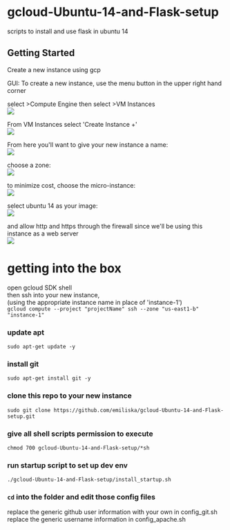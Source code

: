 # gcloud-Ubuntu-14-and-Flask-setup
scripts to install and use flask in ubuntu 14

## Getting Started
Create a new instance using gcp 

GUI:
To create a new instance, use the menu button in the upper right hand corner 

select >Compute Engine then select >VM Instances <br>
<img src="https://github.com/emiliska/gcloud-Ubuntu-14-and-Flask-setup/blob/master/Images/ci_0b.PNG"/>

From VM Instances select 'Create Instance +' <br>
<img src="https://github.com/emiliska/gcloud-Ubuntu-14-and-Flask-setup/blob/master/Images/create_instance.PNG"/>

From here you'll want to give your new instance a name:<br>
<img src="https://github.com/emiliska/gcloud-Ubuntu-14-and-Flask-setup/blob/master/Images/ci_1.PNG"/>

choose a zone:<br>
<img src="https://github.com/emiliska/gcloud-Ubuntu-14-and-Flask-setup/blob/master/Images/ci_2.PNG"/>

to minimize cost, choose the micro-instance:<br>
<img src="https://github.com/emiliska/gcloud-Ubuntu-14-and-Flask-setup/blob/master/Images/ci_3.PNG"/>

select ubuntu 14 as your image:<br>
<img src="https://github.com/emiliska/gcloud-Ubuntu-14-and-Flask-setup/blob/master/Images/ci_4.PNG"/>

and allow http and https through the firewall since we'll be using this instance as a web server<br>
<img src="https://github.com/emiliska/gcloud-Ubuntu-14-and-Flask-setup/blob/master/Images/ci_5.PNG"/>

# getting into the box
open gcloud SDK shell<br>
then ssh into your new instance,
<br>(using the appropriate instance name in place of 'instance-1')
<br>`gcloud compute --project "projectName" ssh --zone "us-east1-b" "instance-1"`

### update apt
`sudo apt-get update -y`

### install git
`sudo apt-get install git -y`

### clone this repo to your new instance
`sudo git clone https://github.com/emiliska/gcloud-Ubuntu-14-and-Flask-setup.git`

### give all shell scripts permission to execute
`chmod 700 gcloud-Ubuntu-14-and-Flask-setup/*sh`

### run startup script to set up dev env
`./gcloud-Ubuntu-14-and-Flask-setup/install_startup.sh`

### `cd` into the folder and edit those config files
replace the generic github user information with your own in config_git.sh<br>
replace the generic username information in config_apache.sh

